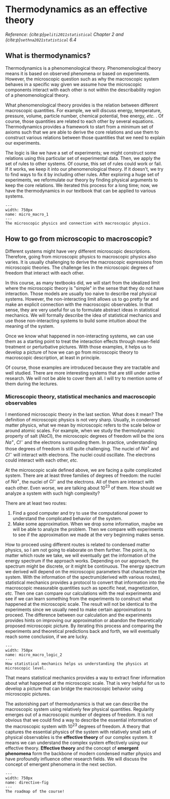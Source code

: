 # Thermodynamics as an effective theory

*Reference: {cite:p}`peliti2011statistical` Chapter 2 and {cite:p}`sethna2021statistical` 6.4*

## What is thermodynamics?

Thermodynamics is a phenomenological theory. Phenomenological theory means it is based on observed phenomena or based on experiments. However, the microscopic question such as why the macroscopic system behaves in a specific way given we assume how the microscopic components interact with each other is not within the describability region of a phenomenological theory.

What phenomenological theory provides is the relation between different macroscopic quantities. For example, we will discuss energy, temperature, pressure, volume, particle number, chemical potential, free energy, *etc.* . Of course, those quantities are related to each other by several equations. Thermodynamics provides a framework to start from a minimum set of axioms such that we are able to derive the core relations and use them to construct various relations between those quantities that we need to explain our experiments.

The logic is like we have a set of experiments; we might construct some relations using this particular set of experimental data. Then, we apply the set of rules to other systems. Of course, this set of rules could work or fail. If it works, we keep it into our phenomenological theory. If it doesn't, we try to find ways to fix it by including other rules.  After exploring a huge set of experiments, we reformulate our theory by finding physical arguments to keep the core relations. We iterated this process for a long time; now, we have the thermodynamics in our textbook that can be applied to various systems.

```{figure} /images/micro_macro_1.png
---
width: 750px
name: micro_macro_1 
---
The microscopic physics and connection with macroscopic physics.
```

## How to go from microscopic to macroscopic?

Different systems might have very different microscopic descriptions. Therefore, going from microscopic physics to macroscopic physics also varies. It is usually challenging to derive the macroscopic expressions from microscopic theories. The challenge lies in the microscopic degrees of freedom that interact with each other.

In this course, as many textbooks did, we will start from the idealized limit where the microscopic theory is "simple" in the sense that they do not have interaction. Those models are usually too naive to describe real physical systems. However, the non-interacting limit allows us to go pretty far and make an explicit connection with the macroscopic observables. In that sense, they are very useful for us to formulate abstract ideas in statistical mechanics. We will formally describe the idea of statistical mechanics and use those non-interacting systems to build some intuition about the meaning of the system.

Once we know what happened in non-interacting systems, we can use them as a starting point to treat the interaction effects through mean-field treatment or perturbative pictures. With those examples, it helps us to develop a picture of how we can go from microscopic theory to macroscopic description, at least in principle.

Of course, those examples are introduced because they are tractable and well studied. There are more interesting systems that are still under active research. We will not be able to cover them all. I will try to mention some of them during the lectures.

### Microscopic theory, statistical mechanics and macroscopic observables

I mentioned microscopic theory in the last section. What does it mean? The definition of microscopic physics is not very sharp. Usually, in condensed matter physics, what we mean by microscopic refers to the scale below or around atomic scales. For example, when we study the thermodynamic property of salt ($NaCl$), the microscopic degrees of freedom will be the ions $Na^+$, $Cl^-$ and the electrons surrounding them. In practice, understanding those degrees of freedom is still quite challenging. The nuclei of $Na^+$ and $Cl^-$ will interact with electrons. The nuclei could oscillate. The electrons could interact with each other, *etc.*

At the microscopic scale defined above, we are facing a quite complicated system. There are at least three families of degrees of freedom: the nuclei of $Na^+$, the nuclei of $Cl^-$ and the electrons. All of them are interact with each other. Even worse, we are talking about $10^{23}$ of them. How should we analyze a system with such high complexity?

There are at least two routes:
1. Find a good computer and try to use the computational power to understand the complicated behavior of the system.
2. Make some approximation. When we drop some information, maybe we will be able to analyze the problem. Then we compare with experiments to see if the approximation we made at the very beginning makes sense.

How to proceed using different routes is related to condensed matter physics, so I am not going to elaborate on them further. The point is, no matter which route we take, we will eventually get the information of the energy spectrum if the approach works. Depending on our approach, the spectrum might be discrete, or it might be continuous. The energy spectrum we derived will depend on the microscopic parameters that characterize the system. With the information of the spectrum(derived with various routes), statistical mechanics provides a protocol to convert that information into the macroscopic measurable quantities such as specific heat, magnetization, *etc.* Then one can compare our calculations with the real experiments and see if we can learn something from the experiments to construct what happened at the microscopic scale. The result will not be identical to the experiments since we usually need to make certain approximations to proceed. The difference between our calculation and the experiments provides hints on improving our approximation or abandon the theoretically proposed microscopic picture. By iterating this process and comparing the experiments and theoretical predictions back and forth, we will eventually reach some conclusion, if we are lucky.

```{figure} /images/micro_macro_logic_2.png
---
width: 750px
name: micro_macro_logic_2
---
How statistical mechanics helps us understanding the physics at microscopic level.
```

That means statistical mechanics provides a way to extract finer information about what happened at the microscopic scale. That is very helpful for us to develop a picture that can bridge the macroscopic behavior using microscopic pictures.

The astonishing part of thermodynamics is that we can describe the macroscopic system using relatively few physical quantities. Regularity emerges out of a macroscopic number of degrees of freedom. It is not obvious that we could find a way to describe the essential information of the macroscopic system with $10^{23}$ degrees of freedom. A theory that captures the essential physics of the system with relatively small sets of physical observables is the **effective theory** of our complex system. It means we can understand the complex system effectively using our effective theory. **Effective theory** and the concept of **emergent phenomena** form the backbone of modern condensed matter physics and have profoundly influence other research fields. We will discuss the concept of emergent phenomena in the next section.

```{figure} /images/StatMech_roadmap.png
---
width: 750px
name: directive-fig
---
The roadmap of the course!
```
